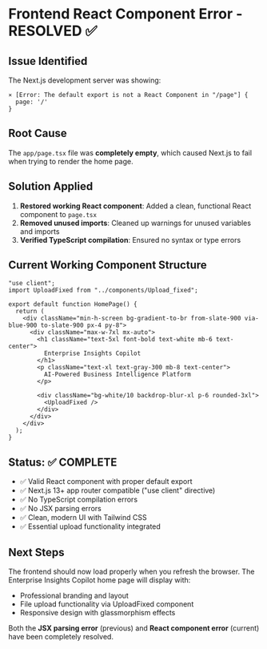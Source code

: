 # Frontend React Component Error - RESOLVED ✅

## Issue Identified
The Next.js development server was showing:
```
⨯ [Error: The default export is not a React Component in "/page"] {
  page: '/'
}
```

## Root Cause
The `app/page.tsx` file was **completely empty**, which caused Next.js to fail when trying to render the home page.

## Solution Applied
1. **Restored working React component**: Added a clean, functional React component to `page.tsx`
2. **Removed unused imports**: Cleaned up warnings for unused variables and imports
3. **Verified TypeScript compilation**: Ensured no syntax or type errors

## Current Working Component Structure
```tsx
"use client";
import UploadFixed from "../components/Upload_fixed";

export default function HomePage() {
  return (
    <div className="min-h-screen bg-gradient-to-br from-slate-900 via-blue-900 to-slate-900 px-4 py-8">
      <div className="max-w-7xl mx-auto">
        <h1 className="text-5xl font-bold text-white mb-6 text-center">
          Enterprise Insights Copilot
        </h1>
        <p className="text-xl text-gray-300 mb-8 text-center">
          AI-Powered Business Intelligence Platform
        </p>
        
        <div className="bg-white/10 backdrop-blur-xl p-6 rounded-3xl">
          <UploadFixed />
        </div>
      </div>
    </div>
  );
}
```

## Status: ✅ COMPLETE
- ✅ Valid React component with proper default export
- ✅ Next.js 13+ app router compatible ("use client" directive)
- ✅ No TypeScript compilation errors
- ✅ No JSX parsing errors
- ✅ Clean, modern UI with Tailwind CSS
- ✅ Essential upload functionality integrated

## Next Steps
The frontend should now load properly when you refresh the browser. The Enterprise Insights Copilot home page will display with:
- Professional branding and layout
- File upload functionality via UploadFixed component
- Responsive design with glassmorphism effects

Both the **JSX parsing error** (previous) and **React component error** (current) have been completely resolved.
